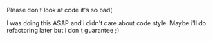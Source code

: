 Please don't look at code it's so bad( 

I was doing this ASAP and i didn't care about code style. 
Maybe i'll do refactoring later but i don't guarantee ;)
